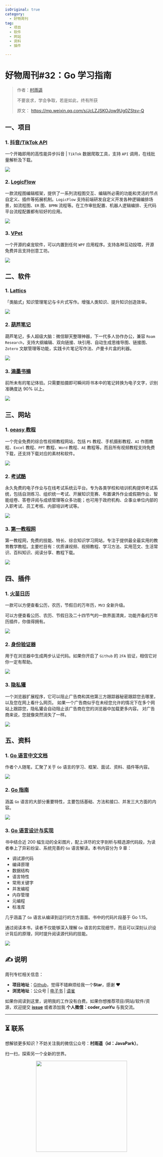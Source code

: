 ```yaml
---
isOriginal: true
category:
  - 好物周刊
tag:
  - 项目
  - 软件
  - 网站
  - 资料
  - 插件

---
```


# 好物周刊#32：Go 学习指南

> 作者：[村雨遥](https://github.com/cunyu1943)
> 
> 不要哀求，学会争取，若是如此，终有所获
> 
> 原文：
https://mp.weixin.qq.com/s/JcLZJSKOJow9Ug0ZStsv-Q


## 一、项目

### 1. [抖音/TikTok API](https://github.com/Evil0ctal/Douyin_TikTok_Download_API)

一个开箱即用的高性能异步抖音 | `TikTok` 数据爬取工具，支持 `API` 调用，在线批量解析及下载。

![](assets/weekly2023-32-1.webp)

### 2. [LogicFlow](https://github.com/didi/LogicFlow)

一款流程图编辑框架，提供了一系列流程图交互、编辑所必需的功能和灵活的节点自定义、插件等拓展机制。`LogicFlow` 支持前端研发自定义开发各种逻辑编排场景，如流程图、`ER` 图、`BPMN` 流程等。在工作审批配置、机器人逻辑编排、无代码平台流程配置都有较好的应用。

![](assets/weekly2023-32-2.webp)

### 3. [VPet](https://github.com/LorisYounger/VPet)

一个开源的桌宠软件，可以内置到任何 `WPF` 应用程序。支持各种互动投喂，开源免费并且支持创意工坊。

![](assets/weekly2023-32-3.webp)

## 二、软件

### 1. [Lattics](https://lattics.zineapi.com/zh-CN)

「类脑式」知识管理笔记与卡片式写作。增强人类知识、提升知识创造效率。

![](assets/1698018989642.webp)

### 2. [葫芦笔记](https://www.hulunote.com/)

葫芦笔记，多人超级大脑：微信聊天整理神器，下一代多人协作办公，兼容 `Roam Research`，支持大纲编辑、双向链接、块引用、自动生成思维导图、链接图、`Zotero` 文献管理等功能，实践卡片笔记写作法、卢曼卡片盒的利器。

![](assets/1698019044967.webp)

### 3. [滴墨书摘](https://www.shimonote.net/)

前所未有的笔记体验。只需要拍摄即可瞬间将书本中的笔记转换为电子文字，识别准确度达 90% 以上。

![](assets/1698019068536.webp)

## 三、网站

### 1. [oeasy 教程](http://oeasy.org/)

一个完全免费的综合性视频教程网站，包括 `PS` 教程、手机摄影教程、`AI` 作图教程、`Excel` 教程、`PPT` 教程、`Word` 教程、`AE` 教程等。而且所有视频教程支持免费下载，还支持下载对应的素材和软件。

![](assets/1699834659664.webp)

### 2. [考试酷](https://www.examcoo.com/)

永久免费的电子作业与在线考试系统云平台。专为各类学校和培训机构提供考试系统，包括自测练习、组织统一考试、开展知识竞赛、布置课外作业或假期作业、智能组卷、答卷评阅与成绩管理等众多功能；也可用于政府机构、企事业单位内部的入职考试、员工考核、内部培训考试等。

![](assets/1699834704985.webp)

### 3. [第一教程网](https://www.diyijc.com/)

第一教程网，免费的技能、特长、综合知识学习网站，专注于提供最全最实用的教育教学教程。主要栏目有：优质课视频、视频教程、学习方法、实用范文、生活常识、百科知识、阅读分享、教程下载。

![](assets/1699834725615.webp)

## 四、插件

### 1. [火苗日历](https://chromewebstore.google.com/detail/火苗日历/aeghnecfboaaiahloenjabomdmodhpla?hl=zh-CN)

一款可以方便查看公历，农历，节假日的万年历，`MV3` 全新升级。

可以方便查看公历、农历、节假日及二十四节气的一款界面清爽，功能齐备的万年历插件，你值得拥有。

![](assets/1699834917816.webp)

### 2. [身份验证器](https://chromewebstore.google.com/detail/身份验证器/bhghoamapcdpbohphigoooaddinpkbai?hl=zh-CN)

用于在浏览器中生成两步认证代码。如果你开启了 `Github` 的 `2FA` 验证，相信它对你一定有帮助。

![](assets/1699834898649.webp)

### 3. [隐私獾](https://chromewebstore.google.com/detail/隐私獾/pkehgijcmpdhfbdbbnkijodmdjhbjlgp?hl=zh-CN)

一个浏览器扩展程序，它可以阻止广告商和其他第三方跟踪器秘密跟踪您去哪里，以及您在网上看什么网页。 如果一个广告商似乎在未经您允许的情况下在多个网站上跟踪您，隐私獾会自动阻止该广告商在您的浏览器中加载更多内容。 对广告商来说，您就像突然消失了一样。

![](assets/1699834875204.webp)

## 五、资料

### 1. [Go 语言中文文档](https://www.topgoer.com/)

作者个人随笔，汇聚了关于 `Go` 语言的学习、框架、面试、资料、插件等内容。

![](assets/1699834855036.webp)

### 2. [Go 指南](https://tour.go-zh.org/list)

涵盖 `Go` 语言的大部分重要特性，主要包括基础、方法和接口、并发三大方面的内容。

![](assets/1699834829456.webp)

### 3. [Go 语言设计与实现](https://draveness.me/golang/)

书中结合近 200 幅生动的全彩图片，配上详尽的文字剖析与精选源代码段，为读者奉上了异彩纷呈、系统完善的 `Go` 语言解读。本书内容分为 9 章：

-   调试源代码
-   编译原理
-   数据结构
-   语言特性
-   常用关键字
-   并发编程
-   内存管理
-   元编程
-   标准库

几乎涵盖了 `Go` 语言从编译到运行的方方面面。书中的代码片段基于 Go 1.15。

通过阅读本书，读者不仅能够深入理解 `Go` 语言的实现细节，而且可以深刻认识设计背后的原理，同时提升阅读源代码的技能。

![](assets/1699834784205.webp)

## ✍️ 说明

周刊专栏相关信息：

- **项目地址**：[Github](https://github.com/cunyu1943/weekly)，觉得不错麻烦给我一个**Star**，感谢 ❤️
- **浏览地址**：公众号 | [电子书](https://cunyu1943.github.io/weekly) | [语雀](https://yuque.com/cunyu1943/weekly)

如果你阅读到这里，说明我的工作没有白费。如果你想推荐项目/网站/软件/资源，欢迎提交 **[issue](https://github.com/cunyu1943/weekly/issues)** 或者添加我 **个人微信：coder_cunYu** 与我交流。

---




## ⏳ 联系

想解锁更多知识？不妨关注我的微信公众号：**村雨遥（id：JavaPark）**。

扫一扫，探索另一个全新的世界。

<center>
<img src="/contact/contact.png" width="300">
</center>

